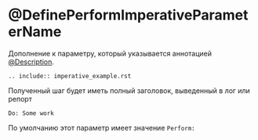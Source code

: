 # @DefinePerformImperativeParameterName

Дополнение к параметру, который указывается аннотацией [@Description](./../@Description_@DescriptionFragment.rst).

```{eval-rst}
.. include:: imperative_example.rst
```

Полученный шаг будет иметь полный заголовок, выведенный в лог или репорт

`Do: Some work`

По умолчанию этот параметр имеет значение `Perform:`